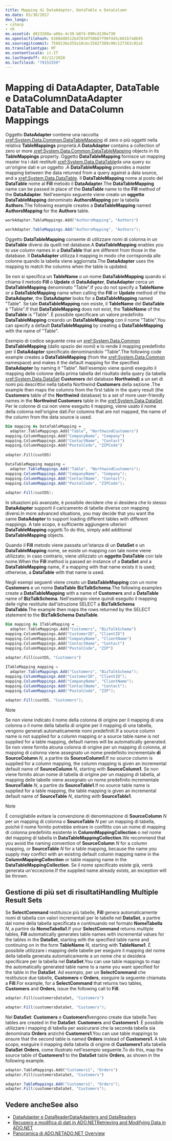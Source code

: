 ```yaml
---
title: Mapping di DataAdapter, DataTable e DataColumn
ms.date: 03/30/2017
dev_langs:
- csharp
- vb
ms.assetid: d023260a-a66a-4c39-b8f4-090cd130e730
ms.openlocfilehash: 6380dd0512bd7834f50b87f90f445cb01b7a8b95
ms.sourcegitcommit: 7588136e355e10cbc2582f389c90c127363c02a5
ms.translationtype: MT
ms.contentlocale: it-IT
ms.lasthandoff: 03/12/2020
ms.locfileid: "79151559"
---
```

# <a name="dataadapter-datatable-and-datacolumn-mappings"></a><span data-ttu-id="17438-102">Mapping di DataAdapter, DataTable e DataColumn</span><span class="sxs-lookup"><span data-stu-id="17438-102">DataAdapter DataTable and DataColumn Mappings</span></span>
<span data-ttu-id="17438-103">Oggetto **DataAdapter** contiene una raccolta <xref:System.Data.Common.DataTableMapping> di zero o più oggetti nella relativa **TableMappings** proprietà.</span><span class="sxs-lookup"><span data-stu-id="17438-103">A **DataAdapter** contains a collection of zero or more <xref:System.Data.Common.DataTableMapping> objects in its **TableMappings** property.</span></span> <span data-ttu-id="17438-104">Oggetto **DataTableMapping** fornisce un mapping master tra i dati restituiti <xref:System.Data.DataTable>da una query su un'origine dati e un oggetto .</span><span class="sxs-lookup"><span data-stu-id="17438-104">A **DataTableMapping** provides a master mapping between the data returned from a query against a data source, and a <xref:System.Data.DataTable>.</span></span> <span data-ttu-id="17438-105">Il **DataTableMapping** nome al posto del **DataTable** nome al **Fill** metodo il **DataAdapter**.</span><span class="sxs-lookup"><span data-stu-id="17438-105">The **DataTableMapping** name can be passed in place of the **DataTable** name to the **Fill** method of the **DataAdapter**.</span></span> <span data-ttu-id="17438-106">Nell'esempio seguente viene creato un **oggetto DataTableMapping** denominato **AuthorsMapping** per la tabella **Authors.**</span><span class="sxs-lookup"><span data-stu-id="17438-106">The following example creates a **DataTableMapping** named **AuthorsMapping** for the **Authors** table.</span></span>  
  
```vb  
workAdapter.TableMappings.Add("AuthorsMapping", "Authors")  
```  
  
```csharp  
workAdapter.TableMappings.Add("AuthorsMapping", "Authors");  
```  
  
 <span data-ttu-id="17438-107">Oggetto **DataTableMapping** consente di utilizzare nomi di colonna in un **DataTable** diversi da quelli nel database.</span><span class="sxs-lookup"><span data-stu-id="17438-107">A **DataTableMapping** enables you to use column names in a **DataTable** that are different from those in the database.</span></span> <span data-ttu-id="17438-108">Il **DataAdapter** utilizza il mapping in modo che corrisponda alle colonne quando la tabella viene aggiornata.</span><span class="sxs-lookup"><span data-stu-id="17438-108">The **DataAdapter** uses the mapping to match the columns when the table is updated.</span></span>  
  
 <span data-ttu-id="17438-109">Se non si specifica un **TableName** o un nome **DataTableMapping** quando si chiama il metodo **Fill** o **Update** di **DataAdapter**, **DataAdapter** cerca un **DataTableMapping** denominato "Table".</span><span class="sxs-lookup"><span data-stu-id="17438-109">If you do not specify a **TableName** or a **DataTableMapping** name when calling the **Fill** or **Update** method of the **DataAdapter**, the **DataAdapter** looks for a **DataTableMapping** named "Table".</span></span> <span data-ttu-id="17438-110">Se tale **DataTableMapping** non esiste, il **TableName** del **DataTable** è "Table".</span><span class="sxs-lookup"><span data-stu-id="17438-110">If that **DataTableMapping** does not exist, the **TableName** of the **DataTable** is "Table".</span></span> <span data-ttu-id="17438-111">È possibile specificare un valore predefinito **DataTableMapping** creando un **DataTableMapping** con il nome "Table".</span><span class="sxs-lookup"><span data-stu-id="17438-111">You can specify a default **DataTableMapping** by creating a **DataTableMapping** with the name of "Table".</span></span>  
  
 <span data-ttu-id="17438-112">Esempio di codice seguente crea un <xref:System.Data.Common> **DataTableMapping** (dallo spazio dei nomi) e lo rende il mapping predefinito per il **DataAdapter** specificato denominandolo "Table".</span><span class="sxs-lookup"><span data-stu-id="17438-112">The following code example creates a **DataTableMapping** (from the <xref:System.Data.Common> namespace) and makes it the default mapping for the specified **DataAdapter** by naming it "Table".</span></span> <span data-ttu-id="17438-113">Nell'esempio viene quindi eseguito il mapping delle colonne della prima tabella del risultato della query (la tabella <xref:System.Data.DataSet> **Customers** del database **Northwind)** a un set di nomi più descrittivi nella tabella Northwind **Customers** della sezione .</span><span class="sxs-lookup"><span data-stu-id="17438-113">The example then maps the columns from the first table in the query result (the **Customers** table of the **Northwind** database) to a set of more user-friendly names in the **Northwind Customers** table in the <xref:System.Data.DataSet>.</span></span> <span data-ttu-id="17438-114">Per le colonne di cui non viene eseguito il mapping, viene usato il nome della colonna nell'origine dati.</span><span class="sxs-lookup"><span data-stu-id="17438-114">For columns that are not mapped, the name of the column from the data source is used.</span></span>  
  
```vb  
Dim mapping As DataTableMapping = _  
  adapter.TableMappings.Add("Table", "NorthwindCustomers")  
mapping.ColumnMappings.Add("CompanyName", "Company")  
mapping.ColumnMappings.Add("ContactName", "Contact")  
mapping.ColumnMappings.Add("PostalCode", "ZIPCode")  
  
adapter.Fill(custDS)  
```  
  
```csharp  
DataTableMapping mapping =
  adapter.TableMappings.Add("Table", "NorthwindCustomers");  
mapping.ColumnMappings.Add("CompanyName", "Company");  
mapping.ColumnMappings.Add("ContactName", "Contact");  
mapping.ColumnMappings.Add("PostalCode", "ZIPCode");  
  
adapter.Fill(custDS);  
```  
  
 <span data-ttu-id="17438-115">In situazioni più avanzate, è possibile decidere che si desidera che lo stesso **DataAdapter** supporti il caricamento di tabelle diverse con mapping diversi.</span><span class="sxs-lookup"><span data-stu-id="17438-115">In more advanced situations, you may decide that you want the same **DataAdapter** to support loading different tables with different mappings.</span></span> <span data-ttu-id="17438-116">A tale scopo, è sufficiente aggiungere ulteriori **DataTableMapping** oggetti.</span><span class="sxs-lookup"><span data-stu-id="17438-116">To do this, simply add additional **DataTableMapping** objects.</span></span>  
  
 <span data-ttu-id="17438-117">Quando il **Fill** metodo viene passata un'istanza di un **DataSet** e un **DataTableMapping** nome, se esiste un mapping con tale nome viene utilizzato; in caso contrario, viene utilizzato un **oggetto DataTable** con tale nome.</span><span class="sxs-lookup"><span data-stu-id="17438-117">When the **Fill** method is passed an instance of a **DataSet** and a **DataTableMapping** name, if a mapping with that name exists it is used; otherwise, a **DataTable** with that name is used.</span></span>  
  
 <span data-ttu-id="17438-118">Negli esempi seguenti viene creato un **DataTableMapping** con un nome **Customers** e un nome **DataTable** **BizTalkSchema**.</span><span class="sxs-lookup"><span data-stu-id="17438-118">The following examples create a **DataTableMapping** with a name of **Customers** and a **DataTable** name of **BizTalkSchema**.</span></span> <span data-ttu-id="17438-119">Nell'esempio viene quindi eseguito il mapping delle righe restituite dall'istruzione SELECT a **BizTalkSchema** **DataTable**.</span><span class="sxs-lookup"><span data-stu-id="17438-119">The example then maps the rows returned by the SELECT statement to the **BizTalkSchema** **DataTable**.</span></span>  
  
```vb  
Dim mapping As ITableMapping = _  
  adapter.TableMappings.Add("Customers", "BizTalkSchema")  
mapping.ColumnMappings.Add("CustomerID", "ClientID")  
mapping.ColumnMappings.Add("CompanyName", "ClientName")  
mapping.ColumnMappings.Add("ContactName", "Contact")  
mapping.ColumnMappings.Add("PostalCode", "ZIP")  
  
adapter.Fill(custDS, "Customers")  
```  
  
```csharp  
ITableMapping mapping =
  adapter.TableMappings.Add("Customers", "BizTalkSchema");  
mapping.ColumnMappings.Add("CustomerID", "ClientID");  
mapping.ColumnMappings.Add("CompanyName", "ClientName");  
mapping.ColumnMappings.Add("ContactName", "Contact");  
mapping.ColumnMappings.Add("PostalCode", "ZIP");  
  
adapter.Fill(custDS, "Customers");  
```  
  
> [!NOTE]
> <span data-ttu-id="17438-120">Se non viene indicato il nome della colonna di origine per il mapping di una colonna o il nome della tabella di origine per il mapping di una tabella, vengono generati automaticamente nomi predefiniti.</span><span class="sxs-lookup"><span data-stu-id="17438-120">If a source column name is not supplied for a column mapping or a source table name is not supplied for a table mapping, default names will be automatically generated.</span></span> <span data-ttu-id="17438-121">Se non viene fornita alcuna colonna di origine per un mapping di colonna, al mapping di colonna viene assegnato un nome predefinito incrementale **di SourceColumn** *N,* a partire da **SourceColumn1**.</span><span class="sxs-lookup"><span data-stu-id="17438-121">If no source column is supplied for a column mapping, the column mapping is given an incremental default name of **SourceColumn** *N,* starting with **SourceColumn1**.</span></span> <span data-ttu-id="17438-122">Se non viene fornito alcun nome di tabella di origine per un mapping di tabella, al mapping delle tabelle viene assegnato un nome predefinito incrementale **SourceTable** *N*, a partire da **SourceTable1**.</span><span class="sxs-lookup"><span data-stu-id="17438-122">If no source table name is supplied for a table mapping, the table mapping is given an incremental default name of **SourceTable** *N*, starting with **SourceTable1**.</span></span>  
  
> [!NOTE]
> <span data-ttu-id="17438-123">È consigliabile evitare la convenzione di denominazione di **SourceColumn** *N* per un mapping di colonna o **SourceTable** *N* per un mapping di tabella, poiché il nome fornito potrebbe entrare in conflitto con un nome di mapping di colonna predefinito esistente in **ColumnMappingCollection** o nel nome del mapping di tabella in **DataTableMappingCollection**.</span><span class="sxs-lookup"><span data-stu-id="17438-123">We recommend that you avoid the naming convention of **SourceColumn** *N* for a column mapping, or **SourceTable** *N* for a table mapping, because the name you supply may conflict with an existing default column mapping name in the **ColumnMappingCollection** or table mapping name in the **DataTableMappingCollection**.</span></span> <span data-ttu-id="17438-124">Se il nome specificato esiste già, verrà generata un'eccezione.</span><span class="sxs-lookup"><span data-stu-id="17438-124">If the supplied name already exists, an exception will be thrown.</span></span>  
  
## <a name="handling-multiple-result-sets"></a><span data-ttu-id="17438-125">Gestione di più set di risultati</span><span class="sxs-lookup"><span data-stu-id="17438-125">Handling Multiple Result Sets</span></span>  
 <span data-ttu-id="17438-126">Se **SelectCommand** restituisce più tabelle, **Fill** genera automaticamente nomi di tabella con valori incrementali per le tabelle nel **DataSet**, a partire dal nome della tabella specificata e continuando nel formato **NomeTabella** *N*, a partire da **NomeTabella1**.</span><span class="sxs-lookup"><span data-stu-id="17438-126">If your **SelectCommand** returns multiple tables, **Fill** automatically generates table names with incremental values for the tables in the **DataSet**, starting with the specified table name and continuing on in the form **TableName** *N*, starting with **TableName1**.</span></span> <span data-ttu-id="17438-127">È possibile utilizzare i mapping delle tabelle per eseguire il mapping del nome della tabella generata automaticamente a un nome che si desidera specificare per la tabella nel **DataSet**.</span><span class="sxs-lookup"><span data-stu-id="17438-127">You can use table mappings to map the automatically generated table name to a name you want specified for the table in the **DataSet**.</span></span> <span data-ttu-id="17438-128">Ad esempio, per un **SelectCommand** che restituisce due tabelle, **Customers** e **Orders**, eseguire la seguente chiamata a **Fill**.</span><span class="sxs-lookup"><span data-stu-id="17438-128">For example, for a **SelectCommand** that returns two tables, **Customers** and **Orders**, issue the following call to **Fill**.</span></span>  
  
```vb  
adapter.Fill(customersDataSet, "Customers")  
```  

```csharp  
adapter.Fill(customersDataSet, "Customers");  
```  

 <span data-ttu-id="17438-129">Nel **DataSet**: **Customers** e **Customers1**vengono create due tabelle.</span><span class="sxs-lookup"><span data-stu-id="17438-129">Two tables are created in the **DataSet**: **Customers** and **Customers1**.</span></span> <span data-ttu-id="17438-130">È possibile utilizzare i mapping di tabella per assicurarsi che la seconda tabella sia denominata **Orders** anziché **Customers1**.</span><span class="sxs-lookup"><span data-stu-id="17438-130">You can use table mappings to ensure that the second table is named **Orders** instead of **Customers1**.</span></span> <span data-ttu-id="17438-131">A tale scopo, eseguire il mapping della tabella di origine di **Customers1** alla tabella **DataSet** **Orders**, come illustrato nell'esempio seguente.</span><span class="sxs-lookup"><span data-stu-id="17438-131">To do this, map the source table of **Customers1** to the **DataSet** table **Orders**, as shown in the following example.</span></span>  
  
```vb  
adapter.TableMappings.Add("Customers1", "Orders")  
adapter.Fill(customersDataSet, "Customers")  
```  

```csharp  
adapter.TableMappings.Add("Customers1", "Orders");  
adapter.Fill(customersDataSet, "Customers");  
```
  
## <a name="see-also"></a><span data-ttu-id="17438-132">Vedere anche</span><span class="sxs-lookup"><span data-stu-id="17438-132">See also</span></span>

- [<span data-ttu-id="17438-133">DataAdapter e DataReader</span><span class="sxs-lookup"><span data-stu-id="17438-133">DataAdapters and DataReaders</span></span>](dataadapters-and-datareaders.md)
- [<span data-ttu-id="17438-134">Recupero e modifica di dati in ADO.NET</span><span class="sxs-lookup"><span data-stu-id="17438-134">Retrieving and Modifying Data in ADO.NET</span></span>](retrieving-and-modifying-data.md)
- [<span data-ttu-id="17438-135">Panoramica di ADO.NET</span><span class="sxs-lookup"><span data-stu-id="17438-135">ADO.NET Overview</span></span>](ado-net-overview.md)
